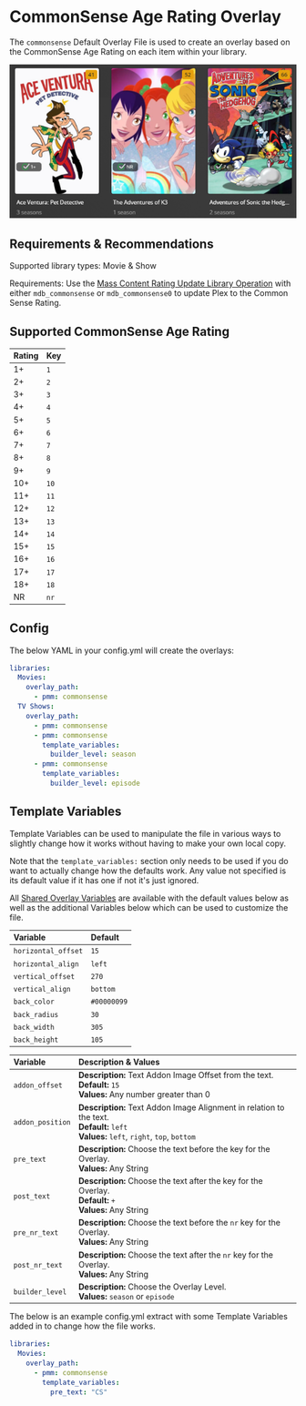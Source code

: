 # CommonSense Age Rating Overlay

The `commonsense` Default Overlay File is used to create an overlay based on the CommonSense Age Rating on each item within your library.

![](images/commonsense.png)

## Requirements & Recommendations

Supported library types: Movie & Show

Requirements: Use the [Mass Content Rating Update Library Operation](../../config/operations.md#mass-content-rating-update) with either `mdb_commonsense` or `mdb_commonsense0` to update Plex to the Common Sense Rating.

## Supported CommonSense Age Rating

| Rating | Key  |
|:-------|:-----|
| 1+     | `1`  |
| 2+     | `2`  |
| 3+     | `3`  |
| 4+     | `4`  |
| 5+     | `5`  |
| 6+     | `6`  |
| 7+     | `7`  |
| 8+     | `8`  |
| 9+     | `9`  |
| 10+    | `10` |
| 11+    | `11` |
| 12+    | `12` |
| 13+    | `13` |
| 14+    | `14` |
| 15+    | `15` |
| 16+    | `16` |
| 17+    | `17` |
| 18+    | `18` |
| NR     | `nr` |

## Config

The below YAML in your config.yml will create the overlays:

```yaml
libraries:
  Movies:
    overlay_path:
      - pmm: commonsense
  TV Shows:
    overlay_path:
      - pmm: commonsense
      - pmm: commonsense
        template_variables:
          builder_level: season
      - pmm: commonsense
        template_variables:
          builder_level: episode
```

## Template Variables

Template Variables can be used to manipulate the file in various ways to slightly change how it works without having to make your own local copy.

Note that the `template_variables:` section only needs to be used if you do want to actually change how the defaults work. Any value not specified is its default value if it has one if not it's just ignored.

All [Shared Overlay Variables](../overlay_variables.md) are available with the default values below as well as the additional Variables below which can be used to customize the file.

| Variable            | Default     |
|:--------------------|:------------|
| `horizontal_offset` | `15`        |
| `horizontal_align`  | `left`      |
| `vertical_offset`   | `270`       |
| `vertical_align`    | `bottom`    |
| `back_color`        | `#00000099` |
| `back_radius`       | `30`        |
| `back_width`        | `305`       |
| `back_height`       | `105`       |

| Variable         | Description & Values                                                                                                                                                |
|:-----------------|:--------------------------------------------------------------------------------------------------------------------------------------------------------------------|
| `addon_offset`   | **Description:** Text Addon Image Offset from the text.<br>**Default:** `15`<br>**Values:** Any number greater than 0                                               |
| `addon_position` | **Description:** Text Addon Image Alignment in relation to the text.<br>**Default:** `left`<br>**Values:** `left`, `right`, `top`, `bottom`                         |
| `pre_text`       | **Description:** Choose the text before the key for the Overlay.<br>**Values:** Any String                                                                          |
| `post_text`      | **Description:** Choose the text after the key for the Overlay.<br>**Default:** `+`<br>**Values:** Any String                                                       |
| `pre_nr_text`    | **Description:** Choose the text before the `nr` key for the Overlay.<br>**Values:** Any String                                                                     |
| `post_nr_text`   | **Description:** Choose the text after the `nr` key for the Overlay.<br>**Values:** Any String                                                                      |
| `builder_level`  | **Description:** Choose the Overlay Level.<br>**Values:** `season` or `episode`                                                                                     |

The below is an example config.yml extract with some Template Variables added in to change how the file works.

```yaml
libraries:
  Movies:
    overlay_path:
      - pmm: commonsense
        template_variables:
          pre_text: "CS"
```
